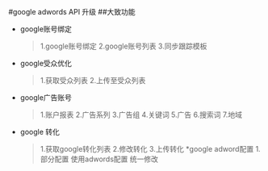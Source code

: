 #google adwords API 升级
##大致功能
* google账号绑定
    >1.google账号绑定
    >2.google账号列表
    >3.同步跟踪模板
* google受众优化
    >1.获取受众列表
    >2.上传至受众列表
* google广告账号
    >1.账户报表
    >2.广告系列
    >3.广告组
    >4.关键词
    >5.广告
    >6.搜索词
    >7.地域
* google 转化
    >1.获取google转化列表
    >2.修改转化
    >3.上传转化
*google adword配置
    >1.部分配置 使用adwords配置 统一修改

